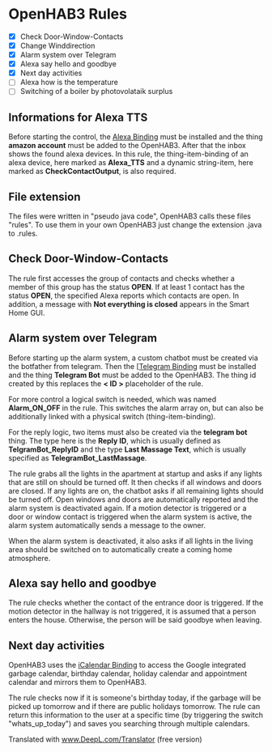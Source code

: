 # OpenHAB3 Rules
- [x] Check Door-Window-Contacts
- [x] Change Winddirection
- [x] Alarm system over Telegram
- [x] Alexa say hello and goodbye
- [x] Next day activities
- [ ] Alexa how is the temperature
- [ ] Switching of a boiler by photovolataik surplus

## Informations for Alexa TTS
Before starting the control, the [Alexa Binding](https://www.openhab.org/addons/bindings/amazonechocontrol/) must be installed and the thing **amazon account** must be added to the OpenHAB3. After that the inbox shows the found alexa devices. In this rule, the thing-item-binding of an alexa device, here marked as **Alexa_TTS** and a dynamic string-item, here marked as **CheckContactOutput**, is also required.

## File extension
The files were written in "pseudo java code", OpenHAB3 calls these files "rules". To use them in your own OpenHAB3 just change the extension .java to .rules.

## Check Door-Window-Contacts
The rule first accesses the group of contacts and checks whether a member of this group has the status **OPEN**. If at least 1 contact has the status **OPEN**, the specified Alexa reports which contacts are open. In addition, a message with **Not everything is closed** appears in the Smart Home GUI.

## Alarm system over Telegram
Before starting up the alarm system, a custom chatbot must be created via the botfather from telegram. Then the [[Telegram Binding](https://www.openhab.org/addons/bindings/telegram/) must be installed and the thing **Telegram Bot** must be added to the OpenHAB3. The thing id created by this replaces the **< ID >** placeholder of the rule.

For more control a logical switch is needed, which was named **Alarm_ON_OFF** in the rule. This switches the alarm array on, but can also be additionally linked with a physical switch (thing-item-binding).

For the reply logic, two items must also be created via the **telegram bot** thing. The type here is the **Reply ID**, which is usually defined as **TelgramBot_ReplyID** and the type **Last Massage Text**, which is usually specified as **TelegramBot_LastMassage**.

The rule grabs all the lights in the apartment at startup and asks if any lights that are still on should be turned off. It then checks if all windows and doors are closed. If any lights are on, the chatbot asks if all remaining lights should be turned off. Open windows and doors are automatically reported and the alarm system is deactivated again. If a motion detector is triggered or a door or window contact is triggered when the alarm system is active, the alarm system automatically sends a message to the owner. 

When the alarm system is deactivated, it also asks if all lights in the living area should be switched on to automatically create a coming home atmosphere.

## Alexa say hello and goodbye
The rule checks whether the contact of the entrance door is triggered. If the motion detector in the hallway is not triggered, it is assumed that a person enters the house. Otherwise, the person will be said goodbye when leaving.

## Next day activities
OpenHAB3 uses the [iCalendar Binding](https://www.openhab.org/addons/bindings/icalendar/) to access the Google integrated garbage calendar, birthday calendar, holiday calendar and appointment calendar and mirrors them to OpenHAB3.

The rule checks now if it is someone's birthday today, if the garbage will be picked up tomorrow and if there are public holidays tomorrow. The rule can return this information to the user at a specific time (by triggering the switch "whats_up_today") and saves you searching through multiple calendars.

Translated with www.DeepL.com/Translator (free version)